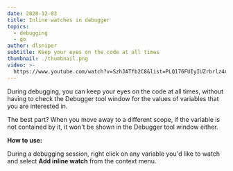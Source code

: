 ```yaml
---
date: 2020-12-03
title: Inline watches in debugger
topics:
  - debugging
  - go
author: dlsniper
subtitle: Keep your eyes on the code at all times
thumbnail: ./thumbnail.png
video: >-
  https://www.youtube.com/watch?v=SzhJATfb2C8&list=PLQ176FUIyIUZrbrlz4AY1V8VzBJKZyVlW&index=63
---
```


During debugging, you can keep your eyes on the code at all times, without having to check the Debugger tool window for the values of variables that you are interested in.

The best part? When you move away to a different scope, if the variable is not contained by it, it won't be shown in the Debugger tool window either.

**How to use:**

During a debugging session, right click on any variable you'd like to watch and select **Add inline watch** from the context menu.
